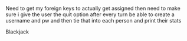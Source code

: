 Need to get my foreign keys to actually get assigned 
then need to make sure i give the user the quit option after every turn
be able to create a username and pw and then tie that into each person and print their stats

Blackjack